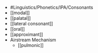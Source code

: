 - #Linguistics/Phonetics/IPA/Consonants
- [[modal]]
- [[palatal]]
- [[lateral consonant]]
- [[oral]]
- [[approximant]]
- Airstream Mechanism
	- [[pulmonic]]